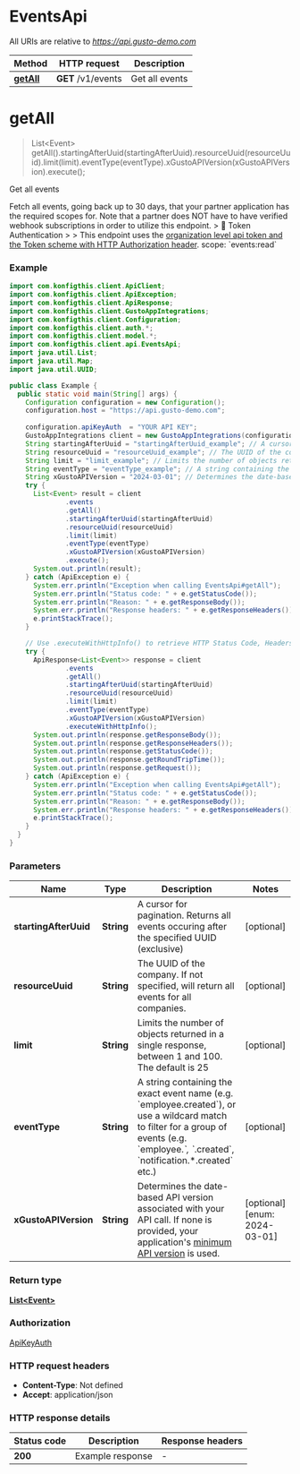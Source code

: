 # EventsApi

All URIs are relative to *https://api.gusto-demo.com*

| Method | HTTP request | Description |
|------------- | ------------- | -------------|
| [**getAll**](EventsApi.md#getAll) | **GET** /v1/events | Get all events |


<a name="getAll"></a>
# **getAll**
> List&lt;Event&gt; getAll().startingAfterUuid(startingAfterUuid).resourceUuid(resourceUuid).limit(limit).eventType(eventType).xGustoAPIVersion(xGustoAPIVersion).execute();

Get all events

Fetch all events, going back up to 30 days, that your partner application has the required scopes for. Note that a partner does NOT have to have verified webhook subscriptions in order to utilize this endpoint.  &gt; 📘 Token Authentication &gt; &gt; This endpoint uses the [organization level api token and the Token scheme with HTTP Authorization header](https://docs.gusto.com/embedded-payroll/docs/authentication#api-token-authentication).  scope: &#x60;events:read&#x60;

### Example
```java
import com.konfigthis.client.ApiClient;
import com.konfigthis.client.ApiException;
import com.konfigthis.client.ApiResponse;
import com.konfigthis.client.GustoAppIntegrations;
import com.konfigthis.client.Configuration;
import com.konfigthis.client.auth.*;
import com.konfigthis.client.model.*;
import com.konfigthis.client.api.EventsApi;
import java.util.List;
import java.util.Map;
import java.util.UUID;

public class Example {
  public static void main(String[] args) {
    Configuration configuration = new Configuration();
    configuration.host = "https://api.gusto-demo.com";
    
    configuration.apiKeyAuth  = "YOUR API KEY";
    GustoAppIntegrations client = new GustoAppIntegrations(configuration);
    String startingAfterUuid = "startingAfterUuid_example"; // A cursor for pagination. Returns all events occuring after the specified UUID (exclusive)
    String resourceUuid = "resourceUuid_example"; // The UUID of the company. If not specified, will return all events for all companies.
    String limit = "limit_example"; // Limits the number of objects returned in a single response, between 1 and 100. The default is 25
    String eventType = "eventType_example"; // A string containing the exact event name (e.g. `employee.created`), or use a wildcard match to filter for a group of events (e.g. `employee.*`, `*.created`, `notification.*.created` etc.)
    String xGustoAPIVersion = "2024-03-01"; // Determines the date-based API version associated with your API call. If none is provided, your application's [minimum API version](https://docs.gusto.com/embedded-payroll/docs/api-versioning#minimum-api-version) is used.
    try {
      List<Event> result = client
              .events
              .getAll()
              .startingAfterUuid(startingAfterUuid)
              .resourceUuid(resourceUuid)
              .limit(limit)
              .eventType(eventType)
              .xGustoAPIVersion(xGustoAPIVersion)
              .execute();
      System.out.println(result);
    } catch (ApiException e) {
      System.err.println("Exception when calling EventsApi#getAll");
      System.err.println("Status code: " + e.getStatusCode());
      System.err.println("Reason: " + e.getResponseBody());
      System.err.println("Response headers: " + e.getResponseHeaders());
      e.printStackTrace();
    }

    // Use .executeWithHttpInfo() to retrieve HTTP Status Code, Headers and Request
    try {
      ApiResponse<List<Event>> response = client
              .events
              .getAll()
              .startingAfterUuid(startingAfterUuid)
              .resourceUuid(resourceUuid)
              .limit(limit)
              .eventType(eventType)
              .xGustoAPIVersion(xGustoAPIVersion)
              .executeWithHttpInfo();
      System.out.println(response.getResponseBody());
      System.out.println(response.getResponseHeaders());
      System.out.println(response.getStatusCode());
      System.out.println(response.getRoundTripTime());
      System.out.println(response.getRequest());
    } catch (ApiException e) {
      System.err.println("Exception when calling EventsApi#getAll");
      System.err.println("Status code: " + e.getStatusCode());
      System.err.println("Reason: " + e.getResponseBody());
      System.err.println("Response headers: " + e.getResponseHeaders());
      e.printStackTrace();
    }
  }
}

```

### Parameters

| Name | Type | Description  | Notes |
|------------- | ------------- | ------------- | -------------|
| **startingAfterUuid** | **String**| A cursor for pagination. Returns all events occuring after the specified UUID (exclusive) | [optional] |
| **resourceUuid** | **String**| The UUID of the company. If not specified, will return all events for all companies. | [optional] |
| **limit** | **String**| Limits the number of objects returned in a single response, between 1 and 100. The default is 25 | [optional] |
| **eventType** | **String**| A string containing the exact event name (e.g. &#x60;employee.created&#x60;), or use a wildcard match to filter for a group of events (e.g. &#x60;employee.*&#x60;, &#x60;*.created&#x60;, &#x60;notification.*.created&#x60; etc.) | [optional] |
| **xGustoAPIVersion** | **String**| Determines the date-based API version associated with your API call. If none is provided, your application&#39;s [minimum API version](https://docs.gusto.com/embedded-payroll/docs/api-versioning#minimum-api-version) is used. | [optional] [enum: 2024-03-01] |

### Return type

[**List&lt;Event&gt;**](Event.md)

### Authorization

[ApiKeyAuth](../README.md#ApiKeyAuth)

### HTTP request headers

 - **Content-Type**: Not defined
 - **Accept**: application/json

### HTTP response details
| Status code | Description | Response headers |
|-------------|-------------|------------------|
| **200** | Example response |  -  |


